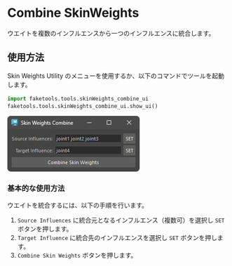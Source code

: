 # Combine SkinWeights

ウエイトを複数のインフルエンスから一つのインフルエンスに統合します。

## 使用方法

Skin Weights Utility のメニューを使用するか、以下のコマンドでツールを起動します。

```python
import faketools.tools.skinWeights_combine_ui
faketools.tools.skinWeights_combine_ui.show_ui()
```

![image001](images/skinWeights_combine/image001.png)

### 基本的な使用方法

ウエイトを統合するには、以下の手順を行います。

1. `Source Influences` に統合元となるインフルエンス（複数可）を選択し `SET` ボタンを押します。
2. `Target Influence` に統合先のインフルエンスを選択し `SET` ボタンを押します。
3. `Combine Skin Weights` ボタンを押します。

